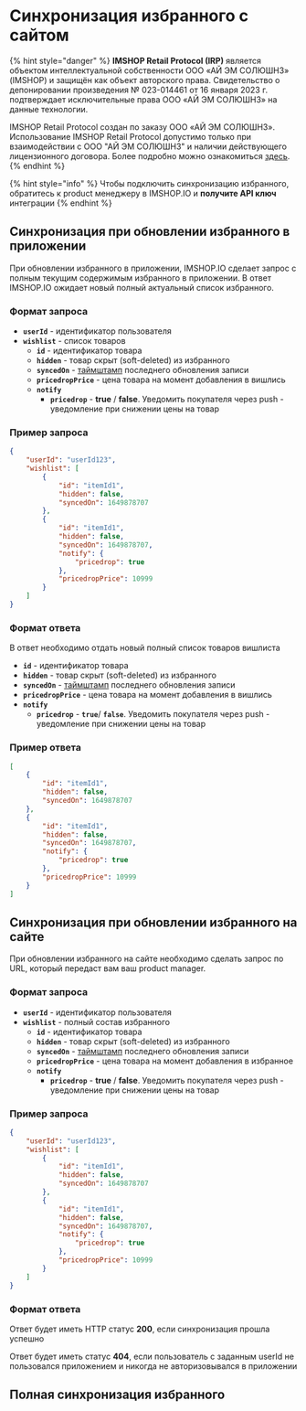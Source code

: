 # Синхронизация избранного с сайтом

{% hint style="danger" %}
**IMSHOP Retail Protocol (IRP)** является объектом интеллектуальной собственности ООО «АЙ ЭМ СОЛЮШНЗ» (IMSHOP) и защищён как объект авторского права. Свидетельство о депонировании произведения № 023-014461 от 16 января 2023 г. подтверждает исключительные права ООО «АЙ ЭМ СОЛЮШНЗ» на данные технологии.

IMSHOP Retail Protocol создан по заказу ООО «АЙ ЭМ СОЛЮШНЗ». Использование IMSHOP Retail Protocol допустимо только при взаимодействии с ООО "АЙ ЭМ СОЛЮШНЗ" и наличии действующего лицензионного договора. Более подробно можно ознакомиться [здесь](../../api-license.md).
{% endhint %}

{% hint style="info" %}
Чтобы подключить синхронизацию избранного, обратитесь к product менеджеру в IMSHOP.IO и **получите API ключ** интеграции
{% endhint %}

## Синхронизация при обновлении избранного в приложении

При обновлении избранного в приложении, IMSHOP.IO сделает запрос с полным текущим содержимым избранного в приложении. В ответ IMSHOP.IO ожидает новый полный актуальный список избранного.

### Формат запроса

* **`userId`** - идентификатор пользователя
* **`wishlist`** - список товаров
  * **`id`** - идентификатор товара
  * **`hidden`** - товар скрыт (soft-deleted) из избранного
  * **`syncedOn`** - [таймштамп](https://www.unixtimestamp.com/) последнего обновления записи
  * **`pricedropPrice`** - цена товара на момент добавления в вишлись
  * **`notify`**
    * **`pricedrop`** - **true** / **false**. Уведомить покупателя через push - уведомление при снижении цены на товар

### Пример запроса

```json
{
    "userId": "userId123",
    "wishlist": [
        {
            "id": "itemId1",
            "hidden": false,
            "syncedOn": 1649878707
        },
        {
            "id": "itemId1",
            "hidden": false,
            "syncedOn": 1649878707,
            "notify": {
                "pricedrop": true
            },
            "pricedropPrice": 10999
        }
    ]
}
```

### Формат ответа

В ответ необходимо отдать новый полный список товаров вишлиста

* **`id`** - идентификатор товара
* **`hidden`** - товар скрыт (soft-deleted) из избранного
* **`syncedOn`** - [таймштамп](https://www.unixtimestamp.com/) последнего обновления записи
* **`pricedropPrice`** - цена товара на момент добавления в вишлись
* **`notify`**
  * **`pricedrop`** - **`true`**/ **`false`**. Уведомить покупателя через push - уведомление при снижении цены на товар

### Пример ответа

```json
[
    {
        "id": "itemId1",
        "hidden": false,
        "syncedOn": 1649878707
    },
    {
        "id": "itemId1",
        "hidden": false,
        "syncedOn": 1649878707,
        "notify": {
            "pricedrop": true
        },
        "pricedropPrice": 10999
    }
]
```

## Синхронизация при обновлении избранного на сайте

При обновлении избранного на сайте необходимо сделать запрос по URL, который передаст вам ваш product manager.

### Формат запроса

* **`userId`** - идентификатор пользователя
* **`wishlist`** - полный состав избранного
  * **`id`** - идентификатор товара
  * **`hidden`** - товар скрыт (soft-deleted) из избранного
  * **`syncedOn`** - [таймштамп](https://www.unixtimestamp.com/) последнего обновления записи
  * **`pricedropPrice`** - цена товара на момент добавления в избранное
  * **`notify`**
    * **`pricedrop`** - **true** / **false**. Уведомить покупателя через push - уведомление при снижении цены на товар

### Пример запроса

```json
{
    "userId": "userId123",
    "wishlist": [
        {
            "id": "itemId1",
            "hidden": false,
            "syncedOn": 1649878707
        },
        {
            "id": "itemId1",
            "hidden": false,
            "syncedOn": 1649878707,
            "notify": {
                "pricedrop": true
            },
            "pricedropPrice": 10999
        }
    ]
}
```

### Формат ответа

Ответ будет иметь HTTP статус **200**, если синхронизация прошла успешно

Ответ будет иметь статус **404**, если пользователь с заданным userId не пользовался приложением и никогда не авторизовывался в приложении

## Полная синхронизация избранного
